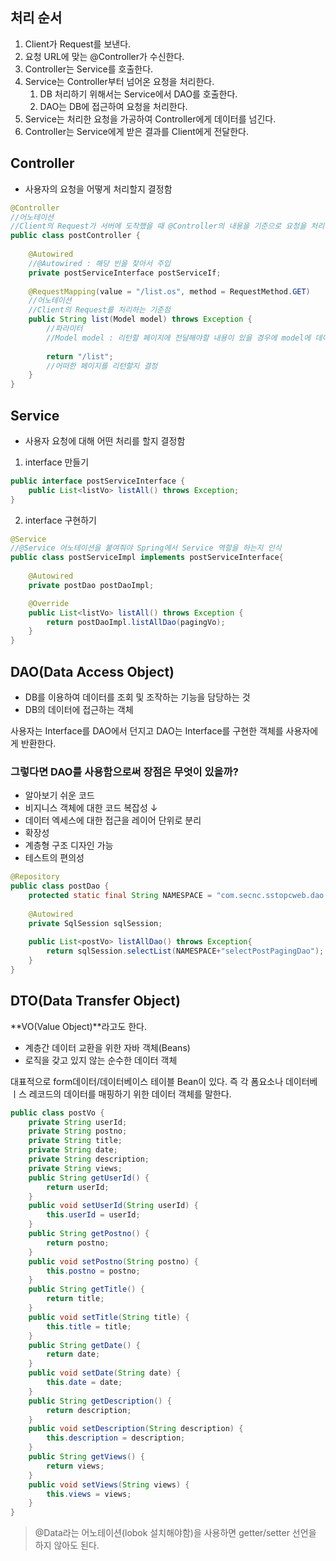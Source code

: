 ## 처리 순서

1. Client가 Request를 보낸다.
2. 요청 URL에 맞는 @Controller가 수신한다.
3. Controller는 Service를 호출한다.
4. Service는 Controller부터 넘어온 요청을 처리한다.
   1. DB 처리하기 위해서는 Service에서 DAO를 호출한다.
   2. DAO는 DB에 접근하여 요청을 처리한다.
5. Service는 처리한 요청을 가공하여 Controller에게 데이터를 넘긴다.
6. Controller는 Service에게 받은 결과를 Client에게 전달한다.

## Controller

- 사용자의 요청을 어떻게 처리할지 결정함

```java
@Controller
//어노테이션
//Client의 Request가 서버에 도착했을 때 @Controller의 내용을 기준으로 요청을 처리
public class postController {
	
    @Autowired
    //@Autowired : 해당 빈을 찾아서 주입
    private postServiceInterface postServiceIf;
    
    @RequestMapping(value = "/list.os", method = RequestMethod.GET)
    //어노테이션 
    //Client의 Request를 처리하는 기준점
	public String list(Model model) throws Exception {
		//파라미터
        //Model model : 리턴할 페이지에 전달해야할 내용이 있을 경우에 model에 데이터를 담는다
		
		return "/list";	
        //어떠한 페이지를 리턴할지 결정
	}
}
```

## Service

- 사용자 요청에 대해 어떤 처리를 할지 결정함

1. interface 만들기

```java
public interface postServiceInterface {
	public List<listVo> listAll() throws Exception;
}
```

2. interface 구현하기

```java
@Service
//@Service 어노테이션을 붙여줘야 Spring에서 Service 역할을 하는지 인식
public class postServiceImpl implements postServiceInterface{
    
    @Autowired
	private postDao postDaoImpl;

    @Override
	public List<listVo> listAll() throws Exception {
		return postDaoImpl.listAllDao(pagingVo);
	}
}
```



## DAO(Data Access Object)

- DB를 이용하여 데이터를 조회 및 조작하는 기능을 담당하는 것
- DB의 데이터에 접근하는 객체

사용자는 Interface를 DAO에서 던지고 DAO는 Interface를 구현한 객체를 사용자에게 반환한다.

### 그렇다면 DAO를 사용함으로써 장점은 무엇이 있을까?

- 알아보기 쉬운 코드
- 비지니스 객체에 대한 코드 복잡성 ↓
- 데이터 엑세스에 대한 접근을 레이어 단위로 분리
- 확장성
- 계층형 구조 디자인 가능
- 테스트의 편의성

```java
@Repository
public class postDao {
	protected static final String NAMESPACE = "com.secnc.sstopcweb.dao.postDao.";
	
	@Autowired
	private SqlSession sqlSession;
    
	public List<postVo> listAllDao() throws Exception{
		return sqlSession.selectList(NAMESPACE+"selectPostPagingDao");
	}
}
```



## DTO(Data Transfer Object)

**VO(Value Object)**라고도 한다.

- 계층간 데이터 교환을 위한 자바 객체(Beans)
- 로직을 갖고 있지 않는 순수한 데이터 객체

대표적으로 form데이터/데이터베이스 테이블 Bean이 있다. 즉 각 폼요소나 데이터베ㅣ스 레코드의 데이터를 매핑하기 위한 데이터 객체를 말한다.

```java
public class postVo {
	private String userId;
	private String postno;
	private String title;
	private String date;
	private String description;
	private String views;
    public String getUserId() {
		return userId;
	}
	public void setUserId(String userId) {
		this.userId = userId;
	}
	public String getPostno() {
		return postno;
	}
	public void setPostno(String postno) {
		this.postno = postno;
	}
	public String getTitle() {
		return title;
	}
	public void setTitle(String title) {
		this.title = title;
	}
	public String getDate() {
		return date;
	}
	public void setDate(String date) {
		this.date = date;
	}
	public String getDescription() {
		return description;
	}
	public void setDescription(String description) {
		this.description = description;
	}
	public String getViews() {
		return views;
	}
	public void setViews(String views) {
		this.views = views;
	}
}
```

> @Data라는 어노테이션(lobok 설치해야함)을 사용하면 getter/setter 선언을 하지 않아도 된다.